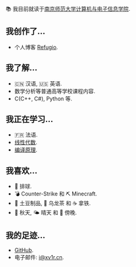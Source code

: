 📚 我目前就读于[南京师范大学](https://www.nnu.edu.cn/)[计算机与电子信息学院](http://ceai.njnu.edu.cn/). 

## 我创作了...

- 个人博客 [Refugio](https://xv1r.cn/).

## 我了解...

- 🇨🇳 汉语, 🇺🇸 英语.
- 数学分析等普通高等学校课程内容.
- C(C++, C#), Python 等.

## 我正在学习...

- 🇫🇷 法语. 
- [线性代数](https://linear.axler.net/). 
- [编译原理](https://suif.stanford.edu/dragonbook/). 

## 我喜欢...

- 🏐 排球.
- 💣 Counter-Strike 和 ⛏️ Minecraft. 
- 🍟 土豆制品, 🍵 乌龙茶 和 ☕ 拿铁.
- 🍂 秋天, 🌤️ 晴天 和 🌆 傍晚.

## 我的足迹...

- [GitHub](https://github.com/XavierWah).
- 电子邮件: [i@xv1r.cn](mailto:i@xv1r.cn).
